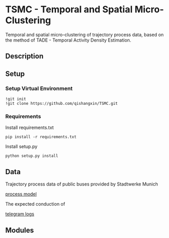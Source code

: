 # TSMC - Temporal and Spatial Micro-Clustering
Temporal and spatial micro-clustering of trajectory process data, based on the method of TADE - Temporal Activity Density Estimation.

## Description

## Setup

### Setup Virtual Environment
```
!git init
!git clone https://github.com/qishangxin/TSMC.git
```
### Requirements
Install requirements.txt <br />
```
pip install -r requirements.txt
```
Install setup.py <br />
```
python setup.py install
```

## Data
Trajectory process data of public buses provided by Stadtwerke Munich

[process model](https://github.com/qishangxin/TSMC/blob/main/Sample%20Data%20Process%20Mining%20SWM%20LSA/prozess%20modell%20(linienverlauf).csv)

The expected conduction of 

[telegram logs](https://github.com/qishangxin/TSMC/blob/main/Sample%20Data%20Process%20Mining%20SWM%20LSA/telegramme%20logs.csv)

## Modules
